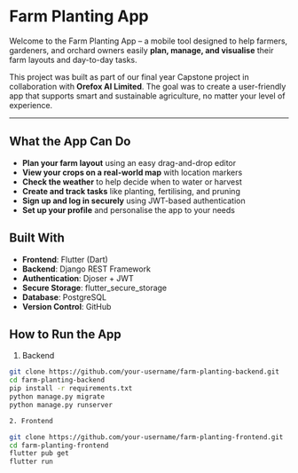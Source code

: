 # Farm Planting App

Welcome to the Farm Planting App – a mobile tool designed to help farmers, gardeners, and orchard owners easily **plan, manage, and visualise** their farm layouts and day-to-day tasks.

This project was built as part of our final year Capstone project in collaboration with **Orefox AI Limited**. The goal was to create a user-friendly app that supports smart and sustainable agriculture, no matter your level of experience.

---

##  What the App Can Do

- **Plan your farm layout** using an easy drag-and-drop editor
- **View your crops on a real-world map** with location markers
- **Check the weather** to help decide when to water or harvest
- **Create and track tasks** like planting, fertilising, and pruning
- **Sign up and log in securely** using JWT-based authentication
- **Set up your profile** and personalise the app to your needs



## Built With

- **Frontend**: Flutter (Dart)
- **Backend**: Django REST Framework
- **Authentication**: Djoser + JWT
- **Secure Storage**: flutter_secure_storage
- **Database**: PostgreSQL
- **Version Control**: GitHub



##  How to Run the App

1. Backend

```bash
git clone https://github.com/your-username/farm-planting-backend.git
cd farm-planting-backend
pip install -r requirements.txt
python manage.py migrate
python manage.py runserver

2. Frontend

git clone https://github.com/your-username/farm-planting-frontend.git
cd farm-planting-frontend
flutter pub get
flutter run

